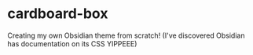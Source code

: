 # cardboard-box
Creating my own Obsidian theme from scratch! (I've discovered Obsidian has documentation on its CSS YIPPEEE)
